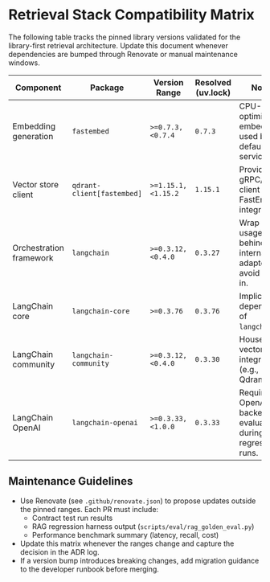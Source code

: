# Retrieval Stack Compatibility Matrix

The following table tracks the pinned library versions validated for the
library-first retrieval architecture. Update this document whenever dependencies
are bumped through Renovate or manual maintenance windows.

| Component              | Package                               | Version Range        | Resolved (uv.lock) | Notes |
|------------------------|----------------------------------------|----------------------|--------------------|-------|
| Embedding generation   | `fastembed`                            | `>=0.7.3,<0.7.4`     | `0.7.3`            | CPU-optimised embeddings used by default service. |
| Vector store client    | `qdrant-client[fastembed]`             | `>=1.15.1,<1.15.2`   | `1.15.1`           | Provides gRPC/REST client plus FastEmbed integration. |
| Orchestration framework| `langchain`                            | `>=0.3.12,<0.4.0`    | `0.3.27`           | Wrap library usage behind internal adapters to avoid lock-in. |
| LangChain core         | `langchain-core`                       | `>=0.3.76`           | `0.3.76`           | Implicit dependency of `langchain`. |
| LangChain community    | `langchain-community`                  | `>=0.3.12,<0.4.0`    | `0.3.30`           | Houses vector store integrations (e.g., Qdrant). |
| LangChain OpenAI       | `langchain-openai`                     | `>=0.3.33,<1.0.0`    | `0.3.33`           | Required for OpenAI-backed evaluators during regression runs. |

## Maintenance Guidelines

- Use Renovate (see `.github/renovate.json`) to propose updates outside the
  pinned ranges. Each PR must include:
  - Contract test run results
  - RAG regression harness output (`scripts/eval/rag_golden_eval.py`)
  - Performance benchmark summary (latency, recall, cost)
- Update this matrix whenever the ranges change and capture the decision in the
  ADR log.
- If a version bump introduces breaking changes, add migration guidance to the
  developer runbook before merging.
